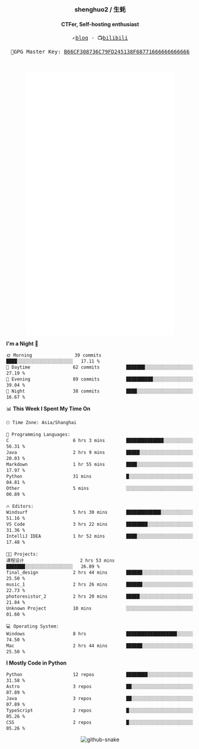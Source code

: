 <h3 align="center"> shenghuo2 / 生蚝 </h3>
<h4 align="center" >CTFer, Self-hosting enthusiast</h3>


<p align="center">
  <samp>
    ✍️<a href="https://blog.shenghuo2.top/">blog</a> -
    📺<a href="https://space.bilibili.com/85894935">bilibili</a>
  </samp>
</p>
<p align="center">
  <samp>
     🔐GPG Master Key: <a align="center" href="https://github.com/shenghuo2.gpg">B66CF308736C79FD245138F68771666666666666</a>
  </samp>
</p>
<br>
<p align="center">
  <a href="https://github.com/shenghuo2">
    <img width="400" align="top" src="https://github.com/shenghuo2/shenghuo2/blob/main/metrics.left.svg" />
  </a>
  <a href="https://github.com/shenghuo2">
    <img width="400" align="top" src="https://github.com/shenghuo2/shenghuo2/blob/main/metrics.right.svg" />
  </a>
</p>


<!--START_SECTION:waka-->
**I'm a Night 🦉** 

```text
🌞 Morning                39 commits          ████░░░░░░░░░░░░░░░░░░░░░   17.11 % 
🌆 Daytime                62 commits          ███████░░░░░░░░░░░░░░░░░░   27.19 % 
🌃 Evening                89 commits          ██████████░░░░░░░░░░░░░░░   39.04 % 
🌙 Night                  38 commits          ████░░░░░░░░░░░░░░░░░░░░░   16.67 % 
```


📊 **This Week I Spent My Time On** 

```text
🕑︎ Time Zone: Asia/Shanghai

💬 Programming Languages: 
C                        6 hrs 3 mins        ██████████████░░░░░░░░░░░   56.31 % 
Java                     2 hrs 9 mins        █████░░░░░░░░░░░░░░░░░░░░   20.03 % 
Markdown                 1 hr 55 mins        ████░░░░░░░░░░░░░░░░░░░░░   17.97 % 
Python                   31 mins             █░░░░░░░░░░░░░░░░░░░░░░░░   04.81 % 
Other                    5 mins              ░░░░░░░░░░░░░░░░░░░░░░░░░   00.89 % 

🔥 Editors: 
Windsurf                 5 hrs 30 mins       █████████████░░░░░░░░░░░░   51.16 % 
VS Code                  3 hrs 22 mins       ████████░░░░░░░░░░░░░░░░░   31.36 % 
IntelliJ IDEA            1 hr 52 mins        ████░░░░░░░░░░░░░░░░░░░░░   17.48 % 

🐱‍💻 Projects: 
课程设计                     2 hrs 53 mins       ███████░░░░░░░░░░░░░░░░░░   26.89 % 
final_design             2 hrs 44 mins       ██████░░░░░░░░░░░░░░░░░░░   25.50 % 
music_1                  2 hrs 26 mins       ██████░░░░░░░░░░░░░░░░░░░   22.73 % 
photoresistor_2          2 hrs 20 mins       █████░░░░░░░░░░░░░░░░░░░░   21.84 % 
Unknown Project          10 mins             ░░░░░░░░░░░░░░░░░░░░░░░░░   01.60 % 

💻 Operating System: 
Windows                  8 hrs               ███████████████████░░░░░░   74.50 % 
Mac                      2 hrs 44 mins       ██████░░░░░░░░░░░░░░░░░░░   25.50 % 
```

**I Mostly Code in Python** 

```text
Python                   12 repos            ████████░░░░░░░░░░░░░░░░░   31.58 % 
Astro                    3 repos             ██░░░░░░░░░░░░░░░░░░░░░░░   07.89 % 
Java                     3 repos             ██░░░░░░░░░░░░░░░░░░░░░░░   07.89 % 
TypeScript               2 repos             █░░░░░░░░░░░░░░░░░░░░░░░░   05.26 % 
CSS                      2 repos             █░░░░░░░░░░░░░░░░░░░░░░░░   05.26 % 
```




<!--END_SECTION:waka-->


<div align="center">
  <picture>
    <source media="(prefers-color-scheme: dark)" srcset="https://gist.githubusercontent.com/shenghuo2/bfce20b14ab0484cef03bae6e60e0b3a/raw/github-snake-dark.svg" />
    <source media="(prefers-color-scheme: light)" srcset="https://gist.githubusercontent.com/shenghuo2/bfce20b14ab0484cef03bae6e60e0b3a/raw/github-snake.svg" />
    <img alt="github-snake" src="https://gist.githubusercontent.com/shenghuo2/bfce20b14ab0484cef03bae6e60e0b3a/raw/github-snake.svg" />
  </picture>
</div>

<!--
**shenghuo2/shenghuo2** is a ✨ _special_ ✨ repository because its `README.md` (this file) appears on your GitHub profile.

Here are some ideas to get you started:

- 🔭 I’m currently working on ...
- 🌱 I’m currently learning ...
- 👯 I’m looking to collaborate on ...
- 🤔 I’m looking for help with ...
- 💬 Ask me about ...
- 📫 How to reach me: ...
- 😄 Pronouns: ...
- ⚡ Fun fact: ...
-->
